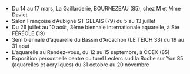 * Du 14 au 17 mars, La Gaillarderie, BOURNEZEAU (85), chez M et Mme Daviet
* Salon Françoise d’Aubigné ST GELAIS (79) du 5 au 13 juillet
* Du 26 juillet au 10 août, 3ème biennale internationale aquarelle, à Ste FÉRÉOLE (19)
* 3em biennale d’aquarelle du Bassin d’Arcachon (LE TEICH 33) du 19 au 31 aout
* L'aquarelle au Rendez-vous, du 12 au 15 septembre, à COEX (85)
* Exposition personnelle centre culturel Leclerc sud la Roche sur Yon 85 (aquarelles et acryliques) du 31 octobre au 20 novembre
